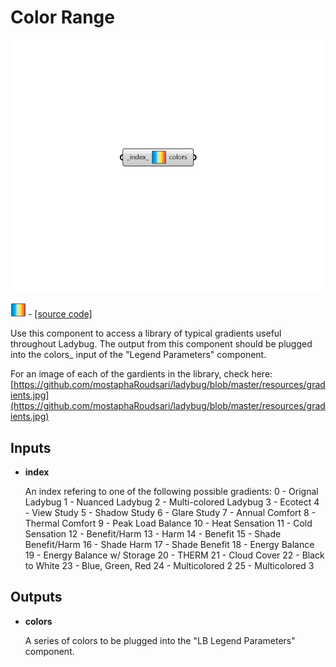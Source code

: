 # Color Range

![](../../.gitbook/assets/Color_Range.png)

![](../../.gitbook/assets/Color_Range%20%281%29.png) - [\[source code\]](https://github.com/ladybug-tools/ladybug-grasshopper/blob/master/ladybug_grasshopper/src//LB%20Color%20Range.py)

Use this component to access a library of typical gradients useful throughout Ladybug. The output from this component should be plugged into the colors\_ input of the "Legend Parameters" component.

For an image of each of the gardients in the library, check here: [https://github.com/mostaphaRoudsari/ladybug/blob/master/resources/gradients.jpg](https://github.com/mostaphaRoudsari/ladybug/blob/master/resources/gradients.jpg)

## Inputs

* **index**

  An index refering to one of the following possible gradients: 0 - Orignal Ladybug 1 - Nuanced Ladybug 2 - Multi-colored Ladybug 3 - Ecotect 4 - View Study 5 - Shadow Study 6 - Glare Study 7 - Annual Comfort 8 - Thermal Comfort 9 - Peak Load Balance 10 - Heat Sensation 11 - Cold Sensation 12 - Benefit/Harm 13 - Harm 14 - Benefit 15 - Shade Benefit/Harm 16 - Shade Harm 17 - Shade Benefit 18 - Energy Balance 19 - Energy Balance w/ Storage 20 - THERM 21 - Cloud Cover 22 - Black to White 23 - Blue, Green, Red 24 - Multicolored 2 25 - Multicolored 3 

## Outputs

* **colors**

  A series of colors to be plugged into the "LB Legend Parameters" component. 

